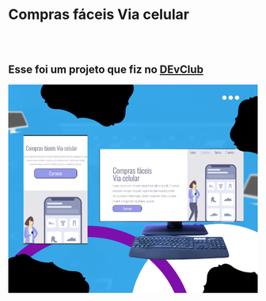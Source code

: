<h1> Compras fáceis Via celular</h1>
<br>
<br>

<h2> Esse foi um projeto que fiz no <a href="https://rodolfomori.com.br/devclub">DEvClub</a> </h2>

<img src="https://github.com/ednaldomoura/comprar-via-celular/blob/main/img/Design%20sem%20nome.png?raw=true" />
